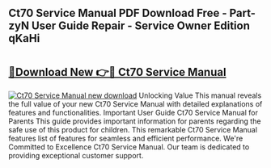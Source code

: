## Ct70 Service Manual PDF Download Free - Part-zyN User Guide Repair - Service Owner Edition qKaHi

# <h2><a href="http://bc48140.oget.top/?id=Ct70+Service+Manual">🔗Download New 👉🔴 Ct70 Service Manual</a></h2>

[![Ct70 Service Manual new download](https://i.imgur.com/5g1atiW.png)](http://bc48140.oget.top/?id=Ct70+Service+Manual)
Unlocking Value This manual reveals the full value of your new Ct70 Service Manual with detailed explanations of features and functionalities. Important User Guide Ct70 Service Manual for Parents This guide provides important information for parents regarding the safe use of this product for children. This remarkable Ct70 Service Manual features list of features for seamless and efficient performance. We're Committed to Excellence Ct70 Service Manual. Our team is dedicated to providing exceptional customer support.
